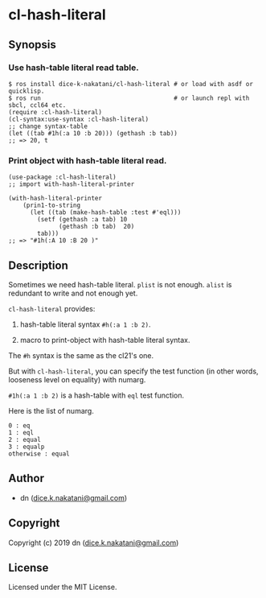 # cl-hash-literal

## Synopsis

### Use hash-table literal read table.

```text
$ ros install dice-k-nakatani/cl-hash-literal # or load with asdf or quicklisp.
$ ros run                                     # or launch repl with sbcl, ccl64 etc.
(require :cl-hash-literal)
(cl-syntax:use-syntax :cl-hash-literal)
;; change syntax-table
(let ((tab #1h(:a 10 :b 20))) (gethash :b tab))
;; => 20, t
```

### Print object with hash-table literal read.

```text
(use-package :cl-hash-literal)
;; import with-hash-literal-printer

(with-hash-literal-printer
    (prin1-to-string 
      (let ((tab (make-hash-table :test #'eql)))
        (setf (gethash :a tab) 10
              (gethash :b tab)  20)
        tab)))
;; => "#1h(:A 10 :B 20 )"
```

## Description

Sometimes we need hash-table literal.
`plist` is not enough.
`alist` is redundant to write and not enough yet.

`cl-hash-literal` provides:

1. hash-table literal syntax `#h(:a 1 :b 2)`.

2. macro to print-object with hash-table literal syntax.

The `#h` syntax is the same as the cl21's one.

But with `cl-hash-literal`, you can specify the test function
(in other words, looseness level on equality) with numarg.

`#1h(:a 1 :b 2)` is a hash-table with `eql` test function.

Here is the list of numarg.

```
0 : eq
1 : eql
2 : equal
3 : equalp
otherwise : equal
```

## Author

* dn (dice.k.nakatani@gmail.com)

## Copyright

Copyright (c) 2019 dn (dice.k.nakatani@gmail.com)

## License

Licensed under the MIT License.
